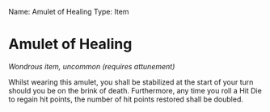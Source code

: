 Name: Amulet of Healing
Type: Item

# Amulet of Healing
_Wondrous item, uncommon (requires attunement)_

Whilst wearing this amulet, you shall be stabilized at the start of your turn should you be on the brink of death. Furthermore, any time you roll a Hit Die to regain hit points, the number of hit points restored shall be doubled.
